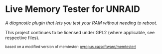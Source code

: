 Live Memory Tester for UNRAID
================
_A diagnostic plugin that lets you test your RAM without needing to reboot._

This project continues to be licensed under GPL2 (where applicable, see respective files).

<sub>based on a modified version of memtester: [pyropus.ca/software/memtester/](https://pyropus.ca/software/memtester/)</sub>
